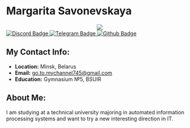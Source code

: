 # **Margarita Savonevskaya**

<div id="header" align="center">
  <img src="https://media.giphy.com/media/3kPDmoWdBpQPNhCnUG/giphy.gif"/>
</div>

<div id="badges">
  <a href="https://t.me/marsscore">
  <img src="https://img.shields.io/badge/Discord-purple?style=for-the-badge&logo=discord&logoColor=white" alt="Discord Badge"/>
  </a>
  <a href="https://discord.com/channels/god_dandelion">
  <img src="https://img.shields.io/badge/Telegram-blue?style=for-the-badge&logo=telegram&logoColor=white" alt="Telegram Badge"/>
  </a>
  <a href="https://github.com/Margarita-bron">
  <img src="https://img.shields.io/badge/Github-grey?style=for-the-badge&logo=github&logoColor=white" alt="Github Badge"/>
  </a>
</div>

## **My Contact Info:**
   - **Location:** Minsk, Belarus
   - **Email:** go.to.mychannel745@gmail.com
   - **Education:** Gymnasium №5, BSUIR

## **About Me:**
I am studying at a technical university majoring in automated information processing systems and want to try a new interesting direction in IT.

